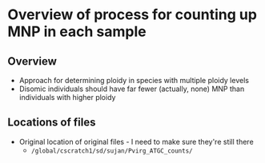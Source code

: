 # Overview of process for counting up MNP in each sample

## Overview
* Approach for determining ploidy in species with multiple ploidy levels
* Disomic individuals should have far fewer (actually, none) MNP than individuals with higher ploidy

## Locations of files
* Original location of original files - I need to make sure they're still there
  * `/global/cscratch1/sd/sujan/Pvirg_ATGC_counts/`



